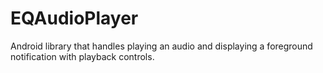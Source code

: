 # EQAudioPlayer

Android library that handles playing an audio and displaying a foreground notification with playback controls.
